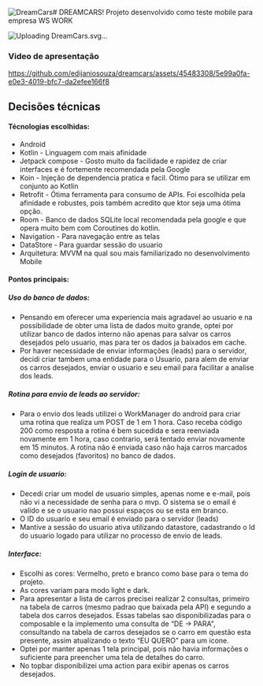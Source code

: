 ![DreamCars](https://github.com/edijaniosouza/dreamcars/assets/45483308/3c5823f7-dd06-410c-a769-42bbf74a2799)# DREAMCARS! 
Projeto desenvolvido como teste mobile para empresa WS WORK

![Uploading<svg xmlns="http://www.w3.org/2000/svg" xmlns:xlink="http://www.w3.org/1999/xlink" width="500" zoomAndPan="magnify" viewBox="0 0 375 374.999991" height="500" preserveAspectRatio="xMidYMid meet" version="1.0"><defs><g/><clipPath id="53bcc275a7"><path d="M 100.71875 84.722656 L 273.96875 84.722656 L 273.96875 230.222656 L 100.71875 230.222656 Z M 100.71875 84.722656 " clip-rule="nonzero"/></clipPath></defs><rect x="-37.5" width="450" fill="#ffffff" y="-37.499999" height="449.999989" fill-opacity="1"/><rect x="-37.5" width="450" fill="#ff0000" y="-37.499999" height="449.999989" fill-opacity="1"/><g clip-path="url(#53bcc275a7)"><path fill="#ffffff" d="M 214.59375 203.585938 C 213.078125 202.363281 212.089844 200.351562 212.089844 198.085938 L 212.089844 192.449219 L 163.707031 192.449219 L 163.707031 198.085938 C 163.707031 200.550781 162.542969 202.710938 160.800781 203.886719 C 172.328125 212.136719 182.210938 218.820312 183.054688 219.386719 C 184.402344 220.296875 185.953125 220.746094 187.496094 220.746094 C 189.039062 220.746094 190.589844 220.296875 191.933594 219.386719 C 192.78125 218.8125 202.886719 211.976562 214.59375 203.585938 Z M 229.453125 192.675781 C 237.242188 186.785156 244.335938 181.074219 248.488281 176.929688 C 262.976562 162.457031 264.65625 147.074219 264.65625 136.757812 C 264.65625 113.328125 245.574219 94.269531 222.117188 94.269531 C 207.855469 94.269531 195.226562 101.3125 187.496094 112.101562 C 179.761719 101.3125 167.132812 94.269531 152.871094 94.269531 C 129.414062 94.269531 110.335938 113.328125 110.335938 136.757812 C 110.335938 147.074219 112.011719 162.457031 126.503906 176.929688 C 130.789062 181.21875 138.230469 187.183594 146.335938 193.292969 L 146.335938 190.65625 C 142.6875 187.878906 141.074219 182.175781 141.074219 175.558594 L 141.074219 168.796875 C 141.074219 166.519531 141.445312 164.34375 142.117188 162.355469 C 142.117188 162.347656 142.125 162.339844 142.125 162.324219 L 140.875 162.324219 C 138.066406 162.324219 135.789062 159.742188 135.789062 156.558594 C 135.789062 153.367188 138.066406 150.78125 140.875 150.78125 L 145.835938 150.78125 C 146.015625 150.78125 146.183594 150.824219 146.351562 150.84375 L 152.8125 134.402344 C 154.855469 129.207031 159.777344 125.292969 164.261719 125.292969 L 211.523438 125.292969 C 215.933594 125.292969 220.972656 129.292969 222.972656 134.394531 L 229.433594 150.84375 C 229.601562 150.820312 229.765625 150.78125 229.945312 150.78125 L 234.910156 150.78125 C 237.714844 150.777344 239.996094 153.359375 239.996094 156.554688 C 239.996094 159.742188 237.714844 162.324219 234.910156 162.324219 L 233.664062 162.324219 C 233.664062 162.332031 233.667969 162.339844 233.667969 162.347656 C 234.34375 164.339844 234.722656 166.515625 234.722656 168.796875 L 234.722656 175.558594 C 234.722656 182.171875 233.105469 187.878906 229.453125 190.65625 Z M 222.117188 84.722656 C 250.84375 84.722656 274.199219 108.050781 274.199219 136.757812 C 274.199219 144.335938 273.363281 151.132812 271.09375 158.203125 C 268.140625 167.394531 262.988281 175.9375 255.234375 183.683594 C 249.042969 189.867188 237.246094 199.050781 221.578125 210.324219 C 216.113281 214.253906 210.542969 218.171875 205.121094 221.925781 C 203.171875 223.273438 201.359375 224.515625 199.722656 225.636719 C 199.117188 226.046875 198.570312 226.417969 198.082031 226.753906 C 197.75 226.976562 197.5 227.144531 197.277344 227.296875 C 194.367188 229.261719 190.960938 230.292969 187.496094 230.292969 C 184.027344 230.292969 180.621094 229.261719 177.738281 227.316406 C 176.492188 226.480469 173.316406 224.3125 169.863281 221.925781 C 164.453125 218.1875 158.867188 214.257812 153.398438 210.324219 C 137.730469 199.054688 125.933594 189.867188 119.757812 183.683594 C 112.003906 175.9375 106.847656 167.394531 103.894531 158.203125 C 101.625 151.132812 100.789062 144.335938 100.789062 136.757812 C 100.789062 108.050781 124.144531 84.722656 152.871094 84.722656 C 165.886719 84.722656 178.113281 89.550781 187.496094 97.910156 C 196.878906 89.550781 209.101562 84.722656 222.117188 84.722656 Z M 154.128906 154.800781 C 154.128906 160.007812 222.617188 160 222.617188 154.796875 C 222.617188 154.125 222.488281 153.292969 222.480469 153.234375 C 221.265625 148.355469 216.605469 138.265625 216.605469 138.265625 C 215.476562 135.394531 212.648438 133.167969 210.964844 133.167969 L 165.792969 133.167969 C 164.113281 133.167969 161.28125 135.394531 160.152344 138.273438 C 160.152344 138.273438 156.050781 147.644531 154.269531 153.238281 C 154.253906 153.292969 154.128906 154.132812 154.128906 154.800781 Z M 167.421875 177.191406 C 167.421875 173.097656 164.089844 169.761719 159.976562 169.761719 C 155.871094 169.761719 152.535156 173.089844 152.535156 177.191406 C 152.535156 181.285156 155.871094 184.609375 159.976562 184.609375 C 164.089844 184.613281 167.421875 181.289062 167.421875 177.191406 Z M 225.109375 177.191406 C 225.109375 173.097656 221.78125 169.761719 217.667969 169.761719 C 213.558594 169.761719 210.222656 173.089844 210.222656 177.191406 C 210.222656 181.285156 213.554688 184.609375 217.667969 184.609375 C 221.78125 184.609375 225.109375 181.289062 225.109375 177.191406 Z M 176.855469 175.328125 C 176.195312 175.328125 175.664062 175.863281 175.664062 176.523438 C 175.664062 177.179688 176.195312 177.714844 176.855469 177.714844 L 199.988281 177.714844 C 200.648438 177.714844 201.183594 177.179688 201.183594 176.523438 C 201.183594 175.863281 200.648438 175.328125 199.988281 175.328125 Z M 176.855469 180.898438 C 176.195312 180.898438 175.664062 181.429688 175.664062 182.089844 C 175.664062 182.75 176.195312 183.285156 176.855469 183.285156 L 199.988281 183.285156 C 200.648438 183.285156 201.183594 182.75 201.183594 182.089844 C 201.183594 181.429688 200.648438 180.898438 199.988281 180.898438 Z M 176.855469 180.898438 " fill-opacity="1" fill-rule="nonzero"/></g><g fill="#ffffff" fill-opacity="1"><g transform="translate(68.783203, 290.58127)"><g><path d="M 13 -28.078125 C 15.957031 -28.078125 18.539062 -27.488281 20.75 -26.3125 C 22.96875 -25.144531 24.679688 -23.5 25.890625 -21.375 C 27.109375 -19.257812 27.71875 -16.816406 27.71875 -14.046875 C 27.71875 -11.296875 27.109375 -8.851562 25.890625 -6.71875 C 24.679688 -4.582031 22.960938 -2.925781 20.734375 -1.75 C 18.515625 -0.582031 15.9375 0 13 0 L 2.484375 0 L 2.484375 -28.078125 Z M 12.5625 -5.921875 C 15.144531 -5.921875 17.15625 -6.625 18.59375 -8.03125 C 20.039062 -9.445312 20.765625 -11.453125 20.765625 -14.046875 C 20.765625 -16.628906 20.039062 -18.640625 18.59375 -20.078125 C 17.15625 -21.515625 15.144531 -22.234375 12.5625 -22.234375 L 9.3125 -22.234375 L 9.3125 -5.921875 Z M 12.5625 -5.921875 "/></g></g></g><g fill="#ffffff" fill-opacity="1"><g transform="translate(97.860315, 290.58127)"><g><path d="M 9.3125 -18.59375 C 10.113281 -19.820312 11.113281 -20.789062 12.3125 -21.5 C 13.519531 -22.207031 14.851562 -22.5625 16.3125 -22.5625 L 16.3125 -15.3125 L 14.4375 -15.3125 C 12.726562 -15.3125 11.445312 -14.945312 10.59375 -14.21875 C 9.738281 -13.488281 9.3125 -12.203125 9.3125 -10.359375 L 9.3125 0 L 2.484375 0 L 2.484375 -22.3125 L 9.3125 -22.3125 Z M 9.3125 -18.59375 "/></g></g></g><g fill="#ffffff" fill-opacity="1"><g transform="translate(114.978615, 290.58127)"><g><path d="M 23.515625 -11.515625 C 23.515625 -10.878906 23.476562 -10.210938 23.40625 -9.515625 L 7.921875 -9.515625 C 8.023438 -8.128906 8.46875 -7.066406 9.25 -6.328125 C 10.039062 -5.597656 11.007812 -5.234375 12.15625 -5.234375 C 13.863281 -5.234375 15.050781 -5.957031 15.71875 -7.40625 L 23 -7.40625 C 22.625 -5.9375 21.945312 -4.613281 20.96875 -3.4375 C 20 -2.269531 18.78125 -1.351562 17.3125 -0.6875 C 15.851562 -0.0195312 14.21875 0.3125 12.40625 0.3125 C 10.21875 0.3125 8.269531 -0.148438 6.5625 -1.078125 C 4.851562 -2.015625 3.519531 -3.347656 2.5625 -5.078125 C 1.601562 -6.816406 1.125 -8.84375 1.125 -11.15625 C 1.125 -13.476562 1.59375 -15.503906 2.53125 -17.234375 C 3.476562 -18.972656 4.804688 -20.304688 6.515625 -21.234375 C 8.222656 -22.171875 10.1875 -22.640625 12.40625 -22.640625 C 14.5625 -22.640625 16.476562 -22.1875 18.15625 -21.28125 C 19.84375 -20.375 21.15625 -19.078125 22.09375 -17.390625 C 23.039062 -15.710938 23.515625 -13.753906 23.515625 -11.515625 Z M 16.515625 -13.3125 C 16.515625 -14.488281 16.113281 -15.421875 15.3125 -16.109375 C 14.519531 -16.804688 13.519531 -17.15625 12.3125 -17.15625 C 11.164062 -17.15625 10.195312 -16.820312 9.40625 -16.15625 C 8.625 -15.488281 8.140625 -14.539062 7.953125 -13.3125 Z M 16.515625 -13.3125 "/></g></g></g><g fill="#ffffff" fill-opacity="1"><g transform="translate(139.616164, 290.58127)"><g><path d="M 1.125 -11.203125 C 1.125 -13.492188 1.554688 -15.503906 2.421875 -17.234375 C 3.285156 -18.972656 4.460938 -20.304688 5.953125 -21.234375 C 7.453125 -22.171875 9.117188 -22.640625 10.953125 -22.640625 C 12.523438 -22.640625 13.90625 -22.316406 15.09375 -21.671875 C 16.28125 -21.035156 17.195312 -20.195312 17.84375 -19.15625 L 17.84375 -22.3125 L 24.6875 -22.3125 L 24.6875 0 L 17.84375 0 L 17.84375 -3.15625 C 17.175781 -2.113281 16.25 -1.273438 15.0625 -0.640625 C 13.875 -0.00390625 12.492188 0.3125 10.921875 0.3125 C 9.109375 0.3125 7.453125 -0.15625 5.953125 -1.09375 C 4.460938 -2.039062 3.285156 -3.390625 2.421875 -5.140625 C 1.554688 -6.890625 1.125 -8.910156 1.125 -11.203125 Z M 17.84375 -11.15625 C 17.84375 -12.863281 17.367188 -14.210938 16.421875 -15.203125 C 15.472656 -16.191406 14.316406 -16.6875 12.953125 -16.6875 C 11.597656 -16.6875 10.445312 -16.195312 9.5 -15.21875 C 8.550781 -14.25 8.078125 -12.910156 8.078125 -11.203125 C 8.078125 -9.492188 8.550781 -8.140625 9.5 -7.140625 C 10.445312 -6.140625 11.597656 -5.640625 12.953125 -5.640625 C 14.316406 -5.640625 15.472656 -6.128906 16.421875 -7.109375 C 17.367188 -8.097656 17.84375 -9.445312 17.84375 -11.15625 Z M 17.84375 -11.15625 "/></g></g></g><g fill="#ffffff" fill-opacity="1"><g transform="translate(166.773461, 290.58127)"><g><path d="M 30.953125 -22.5625 C 33.734375 -22.5625 35.941406 -21.71875 37.578125 -20.03125 C 39.222656 -18.351562 40.046875 -16.023438 40.046875 -13.046875 L 40.046875 0 L 33.234375 0 L 33.234375 -12.125 C 33.234375 -13.5625 32.851562 -14.671875 32.09375 -15.453125 C 31.332031 -16.242188 30.285156 -16.640625 28.953125 -16.640625 C 27.617188 -16.640625 26.570312 -16.242188 25.8125 -15.453125 C 25.0625 -14.671875 24.6875 -13.5625 24.6875 -12.125 L 24.6875 0 L 17.875 0 L 17.875 -12.125 C 17.875 -13.5625 17.492188 -14.671875 16.734375 -15.453125 C 15.972656 -16.242188 14.925781 -16.640625 13.59375 -16.640625 C 12.257812 -16.640625 11.210938 -16.242188 10.453125 -15.453125 C 9.691406 -14.671875 9.3125 -13.5625 9.3125 -12.125 L 9.3125 0 L 2.484375 0 L 2.484375 -22.3125 L 9.3125 -22.3125 L 9.3125 -19.515625 C 10.007812 -20.453125 10.914062 -21.191406 12.03125 -21.734375 C 13.15625 -22.285156 14.425781 -22.5625 15.84375 -22.5625 C 17.519531 -22.5625 19.015625 -22.203125 20.328125 -21.484375 C 21.648438 -20.765625 22.6875 -19.738281 23.4375 -18.40625 C 24.207031 -19.625 25.257812 -20.617188 26.59375 -21.390625 C 27.925781 -22.171875 29.378906 -22.5625 30.953125 -22.5625 Z M 30.953125 -22.5625 "/></g></g></g><g fill="#ffffff" fill-opacity="1"><g transform="translate(209.129255, 290.58127)"><g><path d="M 1.3125 -14.078125 C 1.3125 -16.847656 1.910156 -19.320312 3.109375 -21.5 C 4.316406 -23.675781 5.992188 -25.367188 8.140625 -26.578125 C 10.285156 -27.796875 12.71875 -28.40625 15.4375 -28.40625 C 18.769531 -28.40625 21.625 -27.523438 24 -25.765625 C 26.375 -24.003906 27.960938 -21.601562 28.765625 -18.5625 L 21.234375 -18.5625 C 20.679688 -19.726562 19.890625 -20.617188 18.859375 -21.234375 C 17.828125 -21.847656 16.660156 -22.15625 15.359375 -22.15625 C 13.253906 -22.15625 11.546875 -21.421875 10.234375 -19.953125 C 8.929688 -18.492188 8.28125 -16.535156 8.28125 -14.078125 C 8.28125 -11.628906 8.929688 -9.671875 10.234375 -8.203125 C 11.546875 -6.734375 13.253906 -6 15.359375 -6 C 16.660156 -6 17.828125 -6.304688 18.859375 -6.921875 C 19.890625 -7.535156 20.679688 -8.425781 21.234375 -9.59375 L 28.765625 -9.59375 C 27.960938 -6.5625 26.375 -4.171875 24 -2.421875 C 21.625 -0.671875 18.769531 0.203125 15.4375 0.203125 C 12.71875 0.203125 10.285156 -0.398438 8.140625 -1.609375 C 5.992188 -2.828125 4.316406 -4.515625 3.109375 -6.671875 C 1.910156 -8.835938 1.3125 -11.304688 1.3125 -14.078125 Z M 1.3125 -14.078125 "/></g></g></g><g fill="#ffffff" fill-opacity="1"><g transform="translate(239.606232, 290.58127)"><g><path d="M 1.125 -11.203125 C 1.125 -13.492188 1.554688 -15.503906 2.421875 -17.234375 C 3.285156 -18.972656 4.460938 -20.304688 5.953125 -21.234375 C 7.453125 -22.171875 9.117188 -22.640625 10.953125 -22.640625 C 12.523438 -22.640625 13.90625 -22.316406 15.09375 -21.671875 C 16.28125 -21.035156 17.195312 -20.195312 17.84375 -19.15625 L 17.84375 -22.3125 L 24.6875 -22.3125 L 24.6875 0 L 17.84375 0 L 17.84375 -3.15625 C 17.175781 -2.113281 16.25 -1.273438 15.0625 -0.640625 C 13.875 -0.00390625 12.492188 0.3125 10.921875 0.3125 C 9.109375 0.3125 7.453125 -0.15625 5.953125 -1.09375 C 4.460938 -2.039062 3.285156 -3.390625 2.421875 -5.140625 C 1.554688 -6.890625 1.125 -8.910156 1.125 -11.203125 Z M 17.84375 -11.15625 C 17.84375 -12.863281 17.367188 -14.210938 16.421875 -15.203125 C 15.472656 -16.191406 14.316406 -16.6875 12.953125 -16.6875 C 11.597656 -16.6875 10.445312 -16.195312 9.5 -15.21875 C 8.550781 -14.25 8.078125 -12.910156 8.078125 -11.203125 C 8.078125 -9.492188 8.550781 -8.140625 9.5 -7.140625 C 10.445312 -6.140625 11.597656 -5.640625 12.953125 -5.640625 C 14.316406 -5.640625 15.472656 -6.128906 16.421875 -7.109375 C 17.367188 -8.097656 17.84375 -9.445312 17.84375 -11.15625 Z M 17.84375 -11.15625 "/></g></g></g><g fill="#ffffff" fill-opacity="1"><g transform="translate(266.763529, 290.58127)"><g><path d="M 9.3125 -18.59375 C 10.113281 -19.820312 11.113281 -20.789062 12.3125 -21.5 C 13.519531 -22.207031 14.851562 -22.5625 16.3125 -22.5625 L 16.3125 -15.3125 L 14.4375 -15.3125 C 12.726562 -15.3125 11.445312 -14.945312 10.59375 -14.21875 C 9.738281 -13.488281 9.3125 -12.203125 9.3125 -10.359375 L 9.3125 0 L 2.484375 0 L 2.484375 -22.3125 L 9.3125 -22.3125 Z M 9.3125 -18.59375 "/></g></g></g><g fill="#ffffff" fill-opacity="1"><g transform="translate(283.881829, 290.58127)"><g><path d="M 11.5625 0.3125 C 9.613281 0.3125 7.878906 -0.0195312 6.359375 -0.6875 C 4.835938 -1.351562 3.632812 -2.265625 2.75 -3.421875 C 1.875 -4.578125 1.382812 -5.875 1.28125 -7.3125 L 8.046875 -7.3125 C 8.117188 -6.539062 8.472656 -5.914062 9.109375 -5.4375 C 9.753906 -4.957031 10.546875 -4.71875 11.484375 -4.71875 C 12.335938 -4.71875 12.992188 -4.882812 13.453125 -5.21875 C 13.921875 -5.550781 14.15625 -5.984375 14.15625 -6.515625 C 14.15625 -7.160156 13.820312 -7.632812 13.15625 -7.9375 C 12.488281 -8.25 11.410156 -8.585938 9.921875 -8.953125 C 8.316406 -9.328125 6.976562 -9.722656 5.90625 -10.140625 C 4.84375 -10.554688 3.925781 -11.207031 3.15625 -12.09375 C 2.382812 -12.988281 2 -14.195312 2 -15.71875 C 2 -17 2.351562 -18.164062 3.0625 -19.21875 C 3.769531 -20.269531 4.804688 -21.101562 6.171875 -21.71875 C 7.546875 -22.332031 9.179688 -22.640625 11.078125 -22.640625 C 13.878906 -22.640625 16.085938 -21.945312 17.703125 -20.5625 C 19.316406 -19.175781 20.242188 -17.335938 20.484375 -15.046875 L 14.15625 -15.046875 C 14.050781 -15.816406 13.710938 -16.425781 13.140625 -16.875 C 12.566406 -17.332031 11.8125 -17.5625 10.875 -17.5625 C 10.082031 -17.5625 9.472656 -17.40625 9.046875 -17.09375 C 8.617188 -16.789062 8.40625 -16.375 8.40625 -15.84375 C 8.40625 -15.195312 8.742188 -14.710938 9.421875 -14.390625 C 10.097656 -14.078125 11.15625 -13.757812 12.59375 -13.4375 C 14.25 -13.007812 15.597656 -12.585938 16.640625 -12.171875 C 17.679688 -11.765625 18.59375 -11.097656 19.375 -10.171875 C 20.164062 -9.253906 20.570312 -8.023438 20.59375 -6.484375 C 20.59375 -5.171875 20.226562 -4 19.5 -2.96875 C 18.769531 -1.945312 17.71875 -1.144531 16.34375 -0.5625 C 14.96875 0.0195312 13.375 0.3125 11.5625 0.3125 Z M 11.5625 0.3125 "/></g></g></g></svg> DreamCars.svg…]()

### Video de apresentação

https://github.com/edijaniosouza/dreamcars/assets/45483308/5e99a0fa-e0e3-4019-bfc7-da2efee166f8


## Decisões técnicas

#### Técnologias escolhidas:

-   Android
-   Kotlin - Linguagem com mais afinidade
-   Jetpack compose - Gosto muito da facilidade e rapidez de criar interfaces e é fortemente recomendada pela Google
-   Koin - Injeção de dependencia pratica e facil. Ótimo para se utilizar em conjunto ao Kotlin
-   Retrofit - Ótima ferramenta para consumo de APIs. Foi escolhida pela afinidade e robustes, pois também acredito que ktor seja uma ótima opção.
-   Room - Banco de dados SQLite local recomendada pela google e que opera muito bem com Coroutines do kotlin.
-   Navigation - Para navegação entre as telas
-   DataStore - Para guardar sessão do usuario
-   Arquitetura: MVVM na qual sou mais familiarizado no desenvolvimento Mobile

#### Pontos principais:

##### Uso do banco de dados:

-   Pensando em oferecer uma experiencia mais agradavel ao usuario e na possibilidade de obter uma lista de dados muito grande, optei por utilizar banco de dados interno não apenas para salvar os carros desejados pelo usuario, mas para ter os dados ja baixados em cache.
-   Por haver necessidade de enviar informações (leads) para o servidor, decidi criar tambem uma entidade para o Usuario, para alem de enviar os carros desejados, enviar o usuario e seu email para facilitar a analise dos leads.

##### Rotina para envio de leads ao servidor:

-   Para o envio dos leads utilizei o WorkManager do android para criar uma rotina que realiza um POST de 1 em 1 hora. Caso receba código 200 como resposta a rotina é bem sucedida e sera reenviada novamente em 1 hora, caso contrario, será tentado enviar novamente em 15 minutos. A rotina não é enviada caso não haja carros marcados como desejados (favoritos) no banco de dados.

##### Login de usuario:

-   Decedi criar um model de usuario simples, apenas nome e e-mail, pois não vi a necessidade de senha para o mvp. O sistema se o email é valido e se o usuario nao possui espaços ou se esta em branco.
-   O ID do usuario e seu email é enviado para o servidor (leads)
-   Mantive a sessão do usuario ativa utilizando datastore, cadastrando o Id do usuario logado para utilizar no processo de envio de leads.

##### Interface:

-   Escolhi as cores: Vermelho, preto e branco como base para o tema do projeto.
-   As cores variam para modo light e dark.
-   Para apresentar a lista de carros precisei realizar 2 consultas, primeiro na tabela de carros (mesmo padrao que baixada pela API) e segundo a tabela dos carros desejados. Essas tabelas sao disponibilizadas para o composable e la implemento uma consulta de “DE → PARA", consultando na tabela de carros desejados se o carro em questão esta presente, assim atualizando o texto “EU QUERO” para um icone.
-   Optei por manter apenas 1 tela principal, pois não havia informações o suficiente para preencher uma tela de detalhes do carro.
-   No topbar disponibilizei uma action para exibir apenas os carros desejados.
